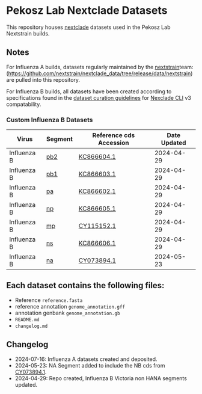 # Pekosz Lab Nextclade Datasets

This repository houses [nextclade](https://github.com/nextstrain/nextclade/tree/master) datasets used in the Pekosz Lab Nextstrain builds. 

## Notes

For Influenza A builds, datasets regularly maintained by the [nextstrain](https://nextstrain.org/)team: (https://github.com/nextstrain/nextclade_data/tree/release/data/nextstrain) are pulled into this repository.

For Influenza B builds, all datasets have been created according to specifications found in the [dataset curation guidelines](https://github.com/nextstrain/nextclade_data/blob/release/docs/dataset-curation-guide.md) for [Nexclade CLI](https://docs.nextstrain.org/projects/nextclade/en/stable/user/nextclade-cli/index.html) v3 compatability.

### Custom Influenza B Datasets

|Virus|Segment|Reference cds Accession|Date Updated|
|---|---|---|---|
|Influenza B|[pb2](flu/vic/pb2/)|[KC866604.1](https://www.ncbi.nlm.nih.gov/nuccore/KC866604.1/)|2024-04-29|
|Influenza B|[pb1](flu/vic/pb1/)|[KC866603.1](https://www.ncbi.nlm.nih.gov/nuccore/KC866603.1)|2024-04-29|
|Influenza B|[pa](flu/vic/pa/)|[KC866602.1](https://www.ncbi.nlm.nih.gov/nuccore/KC866602.1)|2024-04-29|
|Influenza B|[np](flu/vic/np/)|[KC866605.1](https://www.ncbi.nlm.nih.gov/nuccore/KC866605.1)|2024-04-29|
|Influenza B|[mp](flu/vic/mp/)|[CY115152.1](https://www.ncbi.nlm.nih.gov/nuccore/CY115152.1/)|2024-04-29|
|Influenza B|[ns](flu/vic/ns/)|[KC866606.1](https://www.ncbi.nlm.nih.gov/nuccore/KC866606.1)|2024-04-29|
|Influenza B|[na](flu/vic/na/)|[CY073894.1](https://www.ncbi.nlm.nih.gov/nuccore/CY073894.1)|2024-05-23|

## Each dataset contains the following files: 
- Reference `reference.fasta`
- reference annotation `genome_annotation.gff`
- annotation genbank `genome_annotation.gb`
- `README.md`
- `changelog.md`

## Changelog 

- 2024-07-16: Influenza A datasets created and deposited.
- 2024-05-23: NA Segment added to include the NB cds from [CY073894.1](https://www.ncbi.nlm.nih.gov/nuccore/CY073894.1).
- 2024-04-29: Repo created, Influenza B Victoria non HANA segments updated.
